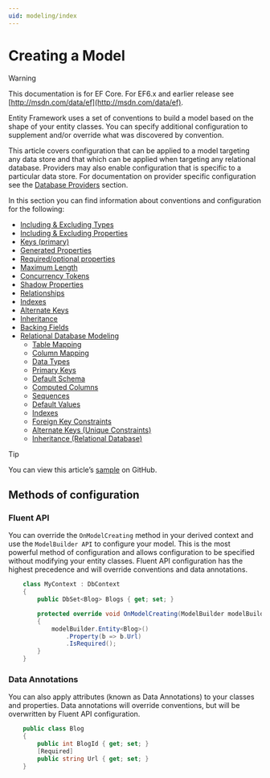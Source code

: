 ```yaml
---
uid: modeling/index
---
```

# Creating a Model

> [!WARNING]
> This documentation is for EF Core. For EF6.x and earlier release see [http://msdn.com/data/ef](http://msdn.com/data/ef).

Entity Framework uses a set of conventions to build a model based on the shape of your entity classes. You can specify additional configuration to supplement and/or override what was discovered by convention.

This article covers configuration that can be applied to a model targeting any data store and that which can be applied when targeting any relational database. Providers may also enable configuration that is specific to a particular data store. For documentation on provider specific configuration see the [Database Providers](../providers/index.md) section.

In this section you can find information about conventions and configuration for the following:

- [Including & Excluding Types](included-types.md)
- [Including & Excluding Properties](included-properties.md)
- [Keys (primary)](keys.md)
- [Generated Properties](generated-properties.md)
- [Required/optional properties](required-optional.md)
- [Maximum Length](max-length.md)
- [Concurrency Tokens](concurrency.md)
- [Shadow Properties](shadow-properties.md)
- [Relationships](relationships.md)
- [Indexes](indexes.md)
- [Alternate Keys](alternate-keys.md)
- [Inheritance](inheritance.md)
- [Backing Fields](backing-field.md)
- [Relational Database Modeling](relational/index.md)
    - [Table Mapping](relational/tables.md)
    - [Column Mapping](relational/columns.md)
    - [Data Types](relational/data-types.md)
    - [Primary Keys](relational/primary-keys.md)
    - [Default Schema](relational/default-schema.md)
    - [Computed Columns](relational/computed-columns.md)
    - [Sequences](relational/sequences.md)
    - [Default Values](relational/default-values.md)
    - [Indexes](relational/indexes.md)
    - [Foreign Key Constraints](relational/fk-constraints.md)
    - [Alternate Keys (Unique Constraints)](relational/unique-constraints.md)
    - [Inheritance (Relational Database)](relational/inheritance.md)

> [!TIP]
> You can view this article’s [sample](https://github.com/aspnet/EntityFramework.Docs/tree/master/samples) on GitHub.

## Methods of configuration

### Fluent API

You can override the `OnModelCreating` method in your derived context and use the `ModelBuilder API` to configure your model. This is the most powerful method of configuration and allows configuration to be specified without modifying your entity classes. Fluent API configuration has the highest precedence and will override conventions and data annotations.

<!-- [!code-csharp[Main](samples/Modeling/FluentAPI/Samples/Required.cs?range=5-15&highlight=5-10)] -->

````csharp
    class MyContext : DbContext
    {
        public DbSet<Blog> Blogs { get; set; }

        protected override void OnModelCreating(ModelBuilder modelBuilder)
        {
            modelBuilder.Entity<Blog>()
                .Property(b => b.Url)
                .IsRequired();
        }
    }
````

### Data Annotations

You can also apply attributes (known as Data Annotations) to your classes and properties. Data annotations will override conventions, but will be overwritten by Fluent API configuration.

<!-- [!code-csharp[Main](samples/Modeling/DataAnnotations/Samples/Required.cs?range=11-16&highlight=4)] -->

````csharp
    public class Blog
    {
        public int BlogId { get; set; }
        [Required]
        public string Url { get; set; }
    }
````

